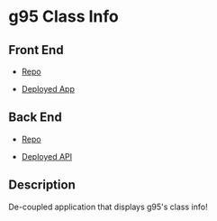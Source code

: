 # g95 Class Info

## Front End

* [Repo](https://github.com/ninjames101/95-front-end)

* [Deployed App](http://exultant-produce.surge.sh/)

## Back End

* [Repo](https://github.com/ninjames101/95-server)

* [Deployed API](https://g95server.herokuapp.com/)

## Description

  De-coupled application that displays g95's class info!
